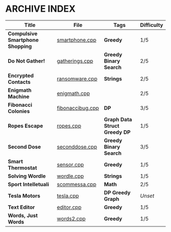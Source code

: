 # ARCHIVE INDEX

| Title                              | File                                                             | Tags                                        | Difficulty |
| ---------------------------------- | ---------------------------------------------------------------- | ------------------------------------------- | ---------- |
| **Compulsive Smartphone Shopping** | [smartphone.cpp](Compulsive_Smartphones_Shopping/smartphone.cpp) | **Greedy**                                  | 1/5        |
| **Do Not Gather!**                 | [gatherings.cpp](Do_Not_gather!/gatherings.cpp)                  | **Greedy** **Binary Search**                | 2/5        |
| **Encrypted Contacts**             | [ransomware.cpp](Encrypted_Contacts/ransomware.cpp)              | **Strings**                                 | 2/5        |
| **Enigmath Machine**               | [enigmath.cpp](Enigmath_Machine/enigmath.cpp)                    |                                             | 2/5        |
| **Fibonacci Colonies**             | [fibonaccibug.cpp](Fibonacci_Colonies/fibonaccibug.cpp)          | **DP**                                      | 3/5        |
| **Ropes Escape**                   | [ropes.cpp](Ropes_Excape/ropes.cpp)                              | **Graph** **Data Struct** **Greedy** **DP** | 1/5        |
| **Second Dose**                    | [seconddose.cpp](Second_Dose/seconddose.cpp)                     | **Greedy** **Binary Search**                | 3/5        |
| **Smart Thermostat**               | [sensor.cpp](Smart_Thermostat/sensor.cpp)                        | **Greedy**                                  | 1/5        |
| **Solving Wordle**                 | [wordle.cpp](Solving_Wordle/wordle.cpp)                          | **Strings**                                 | 1/5        |
| **Sport Intelletuali**             | [scommessa.cpp](Sport_intellettuali/scommessa.cpp)               | **Math**                                    | 2/5        |
| **Tesla Motors**                   | [tesla.cpp](Tesla_Motors/tesla.cpp)                              | **DP** **Greedy** **Graph**                 | *Unset*    |
| **Text Editor**                    | [editor.cpp](Text_Editor/editor.cpp)                             | **Greedy**                                  | 1/5        |
| **Words, Just Words**              | [words2.cpp](Words_Just_Words/words2.cpp)                        | **Greedy**                                  | 1/5        |


